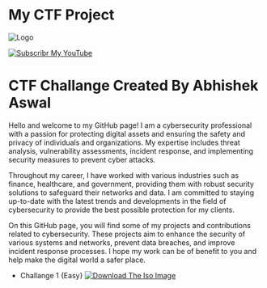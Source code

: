 
# My CTF Project 

![Logo](https://yt3.ggpht.com/skvKr4a8yUW9o7awwxEZdHOV_wSLkxCZAW0x9mqhKsPNQ71QX3eWIrQGN_P6x95Wl6wgT4UmDA=s600-c-k-c0x00ffffff-no-rj-rp-mo)

[![Subscribr My YouTube](https://www.youtube.com/channel/UCCJn0QqA7Sppjr6azus09fw)](https://www.youtube.com/)

# CTF Challange Created By Abhishek Aswal 
Hello and welcome to my GitHub page! I am a cybersecurity professional with a passion for protecting digital assets and ensuring the safety and privacy of individuals and organizations. My expertise includes threat analysis, vulnerability assessments, incident response, and implementing security measures to prevent cyber attacks.

Throughout my career, I have worked with various industries such as finance, healthcare, and government, providing them with robust security solutions to safeguard their networks and data. I am committed to staying up-to-date with the latest trends and developments in the field of cybersecurity to provide the best possible protection for my clients.

On this GitHub page, you will find some of my projects and contributions related to cybersecurity. These projects aim to enhance the security of various systems and networks, prevent data breaches, and improve incident response processes. I hope my work can be of benefit to you and help make the digital world a safer place.

* Challange 1 {Easy}  [![Download The Iso Image](https://mega.io/)](https://mega.nz/file/7mJxULQK#ioxw9MmH_kqULXgpVWfiLXF9_48ok10ouWYUP6fI0_A)
